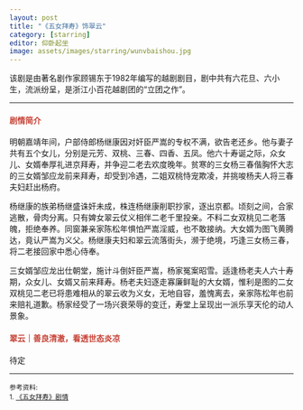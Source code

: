 ```yaml
---
layout: post
title: "《五女拜寿》饰翠云"
category: [starring]
editor: 仰卧起坐
image: assets/images/starring/wunvbaishou.jpg
---
```


该剧是由著名剧作家顾锡东于1982年编写的越剧剧目，剧中共有六花旦、六小生，流派纷呈，是浙江小百花越剧团的“立团之作”。

---

#### <font color="#C64034">剧情简介</font>
明朝嘉靖年间，户部侍郎杨继康因对奸臣严嵩的专权不满，欲告老还乡。他与妻子共有五个女儿，分别是元芳、双桃、三春、四香、五凤。他六十寿诞之际，众女儿、女婿奉厚礼进京拜寿，并争迎二老去欢度晚年。贫寒的三女杨三春偕胸怀大志的三女婿邹应龙前来拜寿，却受到冷遇，二姐双桃恃宠欺凌，并挑唆杨夫人将三春夫妇赶出杨府。

杨继康的族弟杨继盛诛奸未成，株连杨继康削职抄家，逐出京都。顷刻之间，合家逃散，骨肉分离。只有婢女翠云仗义相伴二老千里投亲。不料二女双桃见二老落魄，拒绝奉养。同窗兼亲家陈松年惧怕严嵩淫威，也不敢接纳。大女婿为图飞黄腾达，竟认严嵩为义父。杨继康夫妇和翠云流落街头，濒于绝境，巧逢三女杨三春，将二老接回家中悉心侍奉。

三女婿邹应龙出仕朝堂，施计斗倒奸臣严嵩，杨家冤案昭雪。适逢杨老夫人六十寿期，众女儿、女婿又前来拜寿。杨老夫妇逐走寡廉鲜耻的大女婿，惟利是图的二女双桃见二老已将患难相从的翠云收为义女，无地自容，羞愧离去，亲家陈松年也前来赔礼道歉。杨家经受了一场兴衰荣辱的变迁，寿堂上呈现出一派乐享天伦的动人景象。



#### <font color="#C64034">翠云｜善良清澈，看透世态炎凉</font>
待定


---
<p>
<small>
参考资料: <br />
1. <a href="https://www.1905.com/mdb/film/1931473/info/">《五女拜寿》剧情</a> <br />
</small>
</p>

